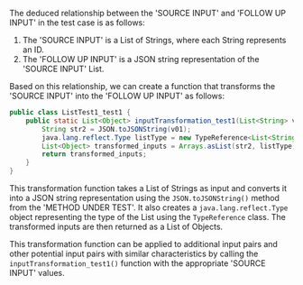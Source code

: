 The deduced relationship between the 'SOURCE INPUT' and 'FOLLOW UP INPUT' in the test case is as follows:

1. The 'SOURCE INPUT' is a List of Strings, where each String represents an ID.
2. The 'FOLLOW UP INPUT' is a JSON string representation of the 'SOURCE INPUT' List.

Based on this relationship, we can create a function that transforms the 'SOURCE INPUT' into the 'FOLLOW UP INPUT' as follows:

```java
public class ListTest1_test1 {
    public static List<Object> inputTransformation_test1(List<String> v01) {
        String str2 = JSON.toJSONString(v01);
        java.lang.reflect.Type listType = new TypeReference<List<String>>() {}.getType();
        List<Object> transformed_inputs = Arrays.asList(str2, listType);
        return transformed_inputs;
    }
}
```

This transformation function takes a List of Strings as input and converts it into a JSON string representation using the `JSON.toJSONString()` method from the 'METHOD UNDER TEST'. It also creates a `java.lang.reflect.Type` object representing the type of the List using the `TypeReference` class. The transformed inputs are then returned as a List of Objects.

This transformation function can be applied to additional input pairs and other potential input pairs with similar characteristics by calling the `inputTransformation_test1()` function with the appropriate 'SOURCE INPUT' values.